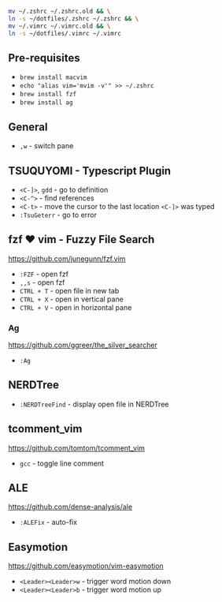 ```bash
mv ~/.zshrc ~/.zshrc.old && \
ln -s ~/dotfiles/.zshrc ~/.zshrc && \
mv ~/.vimrc ~/.vimrc.old && \
ln -s ~/dotfiles/.vimrc ~/.vimrc

```
## Pre-requisites
- `brew install macvim`
- `echo "alias vim='mvim -v'" >> ~/.zshrc`
- `brew install fzf`
- `brew install ag`
## General
- `,w` - switch pane

## TSUQUYOMI - Typescript Plugin
- `<C-]>`, `gdd` - go to definition
- `<C-^>` - find references
- `<C-t>` - move the cursor to the last location `<C-]>` was typed
- `:TsuGeterr` - go to error

## fzf ❤️ vim - Fuzzy File Search
https://github.com/junegunn/fzf.vim
- `:FZF` - open fzf
- `,,s` - open fzf
- `CTRL + T` - open file in new tab
- `CTRL + X` - open in vertical pane
- `CTRL + V` - open in horizontal pane

### Ag
https://github.com/ggreer/the_silver_searcher
- `:Ag`

## NERDTree
- `:NERDTreeFind` - display open file in NERDTree

## tcomment_vim
https://github.com/tomtom/tcomment_vim
- `gcc` - toggle line comment

## ALE
https://github.com/dense-analysis/ale
- `:ALEFix` - auto-fix

## Easymotion
https://github.com/easymotion/vim-easymotion
- `<Leader><Leader>w` - trigger word motion down
- `<Leader><Leader>b` - trigger word motion up
